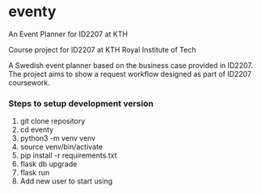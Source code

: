 # eventy

An Event Planner for ID2207 at KTH

Course project for ID2207 at KTH Royal Institute of Tech

A Swedish event planner based on the business case provided in ID2207. The project aims to show a request workflow designed as part of ID2207 coursework.

### Steps to setup development version
1. git clone repository
2. cd eventy 
3. python3 -m venv venv
4. source venv/bin/activate
5. pip install -r requirements.txt
6. flask db upgrade
7. flask run
8. Add new user to start using
